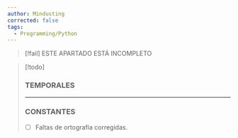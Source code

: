 ```yaml
---
author: Mindusting
corrected: false
tags:
  - Programming/Python
---
```


>[!fail] ESTE APARTADO ESTÁ INCOMPLETO

>[!todo]
>### TEMPORALES
>---
>### CONSTANTES
>- [ ] Faltas de ortografía corregidas.
